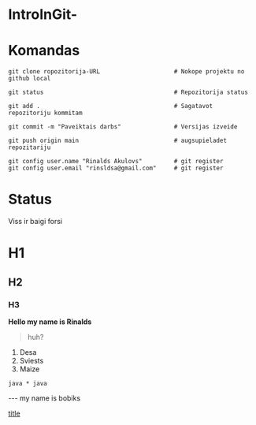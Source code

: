 # IntroInGit-



# Komandas
```
git clone ropozitorija-URL                     # Nokope projektu no github local

git status                                     # Repozitorija status 

git add .                                      # Sagatavot repozitoriju kommitam

git commit -m "Paveiktais darbs"               # Versijas izveide

git push origin main                           # augsupieladet repozitariju

git config user.name "Rinalds Akulovs"         # git register
git config user.email "rinsldsa@gmail.com"     # git register

```

# Status 
Viss ir baigi forsi
# H1
## H2
### H3

**Hello my name is Rinalds**

> huh?

1. Desa
2. Sviests
3. Maize

`java * java`

--- my name is bobiks

[title](https://www.example.com)